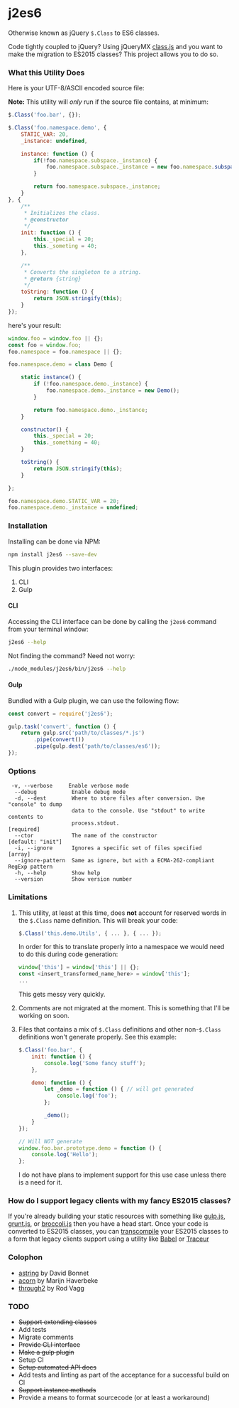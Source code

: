 j2es6
=====

Otherwise known as jQuery `$.Class` to ES6 classes.

Code tightly coupled to jQuery? Using jQueryMX [class.js](https://github.com/jupiterjs/jquerymx/tree/master/class) and you want to make the migration to ES2015 classes? This project allows you to do so.

### What this Utility Does

Here is your UTF-8/ASCII encoded source file:

**Note:** This utility will _only_ run if the source file contains, at minimum:

~~~javascript
$.Class('foo.bar', {});
~~~

~~~javascript
$.Class('foo.namespace.demo', {
	STATIC_VAR: 20,
	_instance: undefined,

	instance: function () {
		if(!foo.namespace.subspace._instance) {
			foo.namespace.subspace._instance = new foo.namespace.subspace();
		}

		return foo.namespace.subspace._instance;
	}
}, {
	/**
	 * Initializes the class.
	 * @constructor
	 */
	init: function () {
		this._special = 20;
		this._someting = 40;
	},

	/**
	 * Converts the singleton to a string.
	 * @return {string}
	 */
	toString: function () {
		return JSON.stringify(this);
	}
});
~~~

here's your result:

~~~javascript
window.foo = window.foo || {};
const foo = window.foo;
foo.namespace = foo.namespace || {};

foo.namespace.demo = class Demo {

	static instance() {
		if (!foo.namespace.demo._instance) {
			foo.namespace.demo._instance = new Demo();
		}

		return foo.namespace.demo._instance;
	}

	constructor() {
		this._special = 20;
		this._something = 40;
	}

	toString() {
		return JSON.stringify(this);
	}

};

foo.namespace.demo.STATIC_VAR = 20;
foo.namespace.demo._instance = undefined;
~~~

### Installation
Installing can be done via NPM:

~~~bash
npm install j2es6 --save-dev
~~~

This plugin provides two interfaces:
1. CLI
2. Gulp

#### CLI
Accessing the CLI interface can be done by calling the `j2es6` command from your terminal window:

~~~bash
j2es6 --help
~~~

Not finding the command? Need not worry:

~~~bash
./node_modules/j2es6/bin/j2es6 --help
~~~

#### Gulp
Bundled with a Gulp plugin, we can use the following flow:

~~~javascript
const convert = require('j2es6');

gulp.task('convert', function () {
	return gulp.src('path/to/classes/*.js')
		.pipe(convert())
		.pipe(gulp.dest('path/to/classes/es6'));
});
~~~


### Options
~~~
 -v, --verbose     Enable verbose mode
  --debug           Enable debug mode
  -d, --dest        Where to store files after conversion. Use "console" to dump
                    data to the console. Use "stdout" to write contents to
                    process.stdout.                                   [required]
  --ctor            The name of the constructor                [default: "init"]
  -i, --ignore      Ignores a specific set of files specified            [array]
  --ignore-pattern  Same as ignore, but with a ECMA-262-compliant RegExp pattern
  -h, --help        Show help
  --version         Show version number
~~~

### Limitations
1. This utility, at least at this time, does **not** account for reserved words in the `$.Class` name definition. This will break your code:

	~~~javascript
	$.Class('this.demo.Utils', { ... }, { ... });
	~~~

	In order for this to translate properly into a namespace we would need to do this during code generation:

	~~~javascript
	window['this'] = window['this'] || {};
	const <insert_transformed_name_here> = window['this'];
	...
	~~~

	This gets messy very quickly.
2. Comments are not migrated at the moment. This is something that I'll be working on soon.
3. Files that contains a mix of `$.Class` definitions and other non-`$.Class` definitions won't generate properly. See this example:

	~~~javascript
	$.Class('foo.bar', {
		init: function () {
			console.log('Some fancy stuff');
		},

		demo: function () {
			let _demo = function () { // will get generated
				console.log('foo');
			};

			_demo();
		}
	});

	// Will NOT generate
	window.foo.bar.prototype.demo = function () {
		console.log('Hello');
	};
	~~~

	I do not have plans to implement support for this use case unless there is a need for it.

### How do I support legacy clients with my fancy ES2015 classes?
If you're already building your static resources with something like [gulp.js](http://gulpjs.com/), [grunt.js](http://gruntjs.com/), or [broccoli.js](http://broccolijs.com/) then you have a head start. Once your code is converted to ES2015 classes, you can [transcompile](https://en.wikipedia.org/wiki/Source-to-source_compiler) your ES2015 classes to a form that legacy clients support using a utility like [Babel](https://babeljs.io/) or [Traceur](https://github.com/google/traceur-compiler)

### Colophon
* [astring](https://github.com/davidbonnet/astring) by David Bonnet
* [acorn](https://github.com/ternjs/acorn) by Marijn Haverbeke
* [through2](https://github.com/rvagg/through2) by Rod Vagg


### TODO
* ~~Support extending classes~~
* Add tests
* Migrate comments
* ~~Provide CLI interface~~
* ~~Make a gulp plugin~~
* Setup CI
* ~~Setup automated API docs~~
* Add tests and linting as part of the acceptance for a successful build on CI
* ~~Support instance methods~~
* Provide a means to format sourcecode (or at least a workaround)
